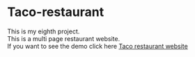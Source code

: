 # Taco-restaurant
This is my eighth project.<br>This is a multi page restaurant website.<br>If you want to see the demo click here <a href="https://glow-echo.github.io/Taco-restaurant/">Taco restaurant website</a>
